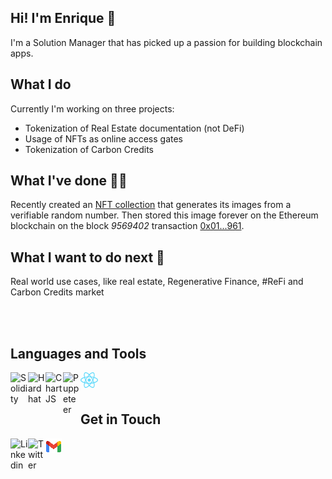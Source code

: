 ## Hi! I'm Enrique 👋
I'm a Solution Manager that has picked up a passion for building blockchain apps.
<br />

## What I do

Currently I'm working on three projects:
- Tokenization of Real Estate documentation (not DeFi)
- Usage of NFTs as online access gates
- Tokenization of Carbon Credits

## What I've done 👷‍♂️

Recently created an [NFT collection][epitaphNFT] that generates its images from a verifiable random number. Then stored this image forever on the Ethereum blockchain on the block _9569402_ transaction [0x01...961][txHash].

## What I want to do next 🚀

Real world use cases, like real estate, Regenerative Finance, #ReFi and Carbon Credits market

<br />
<br />

## Languages and Tools
[<img align="left" alt="Solidity" width="28px" src="https://docs.soliditylang.org/en/v0.8.11/_static/logo.svg" />][solidity]
[<img align="left" alt="Hardhat" width="28px" src="https://c.gitcoin.co/grants/32b6fabb70180e949a0490be4d9f1a2d/Hardhat-color-logotype-vertical.svg" />][hardhat]
[<img align="left" alt="ChartJS" width="28px" src="https://www.chartjs.org/img/chartjs-logo.svg" />][chartjs]
[<img align="left" alt="Puppeteer" width="28px" src="https://developers.google.com/web/tools/images/puppeteer.png" />][puppeteer]
[<img align="left" alt="react" width="28px" src="data:image/svg+xml;base64,PHN2ZyB4bWxucz0iaHR0cDovL3d3dy53My5vcmcvMjAwMC9zdmciIHZpZXdCb3g9Ii0xMS41IC0xMC4yMzE3NCAyMyAyMC40NjM0OCI+CiAgPHRpdGxlPlJlYWN0IExvZ288L3RpdGxlPgogIDxjaXJjbGUgY3g9IjAiIGN5PSIwIiByPSIyLjA1IiBmaWxsPSIjNjFkYWZiIi8+CiAgPGcgc3Ryb2tlPSIjNjFkYWZiIiBzdHJva2Utd2lkdGg9IjEiIGZpbGw9Im5vbmUiPgogICAgPGVsbGlwc2Ugcng9IjExIiByeT0iNC4yIi8+CiAgICA8ZWxsaXBzZSByeD0iMTEiIHJ5PSI0LjIiIHRyYW5zZm9ybT0icm90YXRlKDYwKSIvPgogICAgPGVsbGlwc2Ugcng9IjExIiByeT0iNC4yIiB0cmFuc2Zvcm09InJvdGF0ZSgxMjApIi8+CiAgPC9nPgo8L3N2Zz4K" />][react]

<br />
<br />

## Get in Touch
[<img align="left" alt="Linkedin" width="28px" src="https://content.linkedin.com/content/dam/me/business/en-us/amp/brand-site/v2/bg/LI-Bug.svg.original.svg" />][linkedin]
[<img align="left" alt="Twitter" width="28px" src="https://about.twitter.com/content/dam/about-twitter/en/brand-toolkit/brand-download-img-1.jpg.twimg.1920.jpg" />][twitter]
[![Gmail](https://raw.githubusercontent.com/EnriqueGS88/protocols_fees_chart/master/img/gmail_logo.png)](mailto:enrique.gzs@gmail.com) 


[chartjs]: https://github.com/EnriqueGS88/protocols_fees_chart
[react]: https://github.com/EnriqueGS88/carbon-raptr-settings
[puppeteer]: https://github.com/EnriqueGS88/cryptofees_scraper
[hardhat]: https://github.com/EnriqueGS88/generative-nft-chainlinkVRF
[solidity]: https://github.com/EnriqueGS88/generative-nft-chainlinkVRF
[linkedin]: https://www.linkedin.com/in/enrique-gonzalez-007/
[twitter]: https://twitter.com/EnriqueGzs
[epitaphNFT]: https://my-epitaph-nft.enriquegs88.repl.co
[txHash]: https://rinkeby.etherscan.io/tx/0x01a696b4f0e39653c6d729fbfe464b29958c10798a900003674ff4ed77126961



<!--
**EnriqueGS88/EnriqueGS88** is a ✨ _special_ ✨ repository because its `README.md` (this file) appears on your GitHub profile.

Here are some ideas to get you started:

- 🔭 I’m currently working on ...
- 🌱 I’m currently learning ...
- 👯 I’m looking to collaborate on ...
- 🤔 I’m looking for help with ...
- 💬 Ask me about ...
- 📫 How to reach me: ...
- 😄 Pronouns: ...
- ⚡ Fun fact: ...
-->

